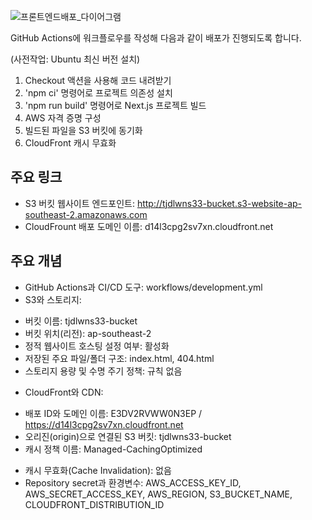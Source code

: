![프론트엔드배포_다이어그램](https://github.com/user-attachments/assets/870d3b0b-561d-437e-9fae-fdebec2aa102)


GitHub Actions에 워크플로우를 작성해 다음과 같이 배포가 진행되도록 합니다.

(사전작업: Ubuntu 최신 버전 설치)

1. Checkout 액션을 사용해 코드 내려받기
2. 'npm ci' 명령어로 프로젝트 의존성 설치
3. 'npm run build' 명령어로 Next.js 프로젝트 빌드
4. AWS 자격 증명 구성
5. 빌드된 파일을 S3 버킷에 동기화
6. CloudFront 캐시 무효화

## 주요 링크

- S3 버킷 웹사이트 엔드포인트: http://tjdlwns33-bucket.s3-website-ap-southeast-2.amazonaws.com
- CloudFrount 배포 도메인 이름: d14l3cpg2sv7xn.cloudfront.net

## 주요 개념

- GitHub Actions과 CI/CD 도구: workflows/development.yml
- S3와 스토리지:
* 버킷 이름: tjdlwns33-bucket
* 버킷 위치(리전): ap-southeast-2
* 정적 웹사이트 호스팅 설정 여부: 활성화
* 저장된 주요 파일/폴더 구조: index.html, 404.html
* 스토리지 용량 및 수명 주기 정책: 규칙 없음
- CloudFront와 CDN:
* 배포 ID와 도메인 이름: E3DV2RVWW0N3EP / https://d14l3cpg2sv7xn.cloudfront.net
* 오리진(origin)으로 연결된 S3 버킷: tjdlwns33-bucket
* 캐시 정책 이름: Managed-CachingOptimized
- 캐시 무효화(Cache Invalidation): 없음
- Repository secret과 환경변수: AWS_ACCESS_KEY_ID, AWS_SECRET_ACCESS_KEY, AWS_REGION, S3_BUCKET_NAME, CLOUDFRONT_DISTRIBUTION_ID
